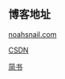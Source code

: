 ## 博客地址
[noahsnail.com](noahsnail.com)

[CSDN](http://blog.csdn.net/quincuntial) 

[简书](http://www.jianshu.com/u/7731e83f3a4e)
